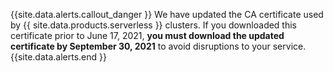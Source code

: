 {{site.data.alerts.callout_danger }}
We have updated the CA certificate used by {{ site.data.products.serverless }} clusters. If you downloaded this certificate prior to June 17, 2021, **you must download the updated certificate by September 30, 2021** to avoid disruptions to your service. 
{{site.data.alerts.end }}